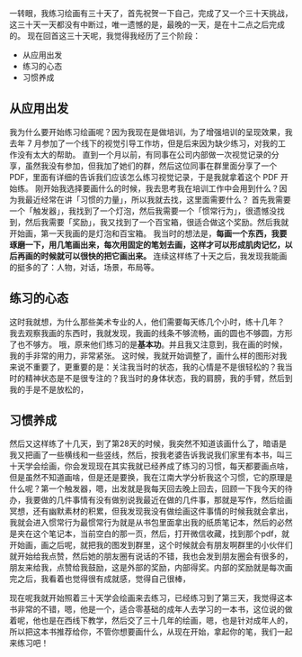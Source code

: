 ​一转眼，我练习绘画有三十天了，首先祝贺一下自己，完成了又一个三十天挑战，这三十天一天都没有中断过，唯一遗憾的是，最晚的一天，是在十二点之后完成的。
现在回首这三十天呢，我觉得我经历了三个阶段：
* 从应用出发
* 练习的心态
* 习惯养成

## 从应用出发
我为什么要开始练习绘画呢？因为我现在是做培训，为了增强培训的呈现效果，我去年 7 月参加了一个线下的视觉引导工作坊，但是后来因为缺少练习，对我的工作没有太大的帮助。
直到一个月以前，有同事在公司内部做一次视觉记录的分享，虽然我没有参加，但我加了她们的群，然后这位同事在群里面分享了一个 PDF，里面有详细的告诉我们应该怎么练习视觉记录，于是我就拿着这个 PDF 开始练。
刚开始我选择要画什么的时候，我去思考我在培训工作中会用到什么？因为我最近经常在讲「习惯的力量」，所以我就去找，这里面需要什么？
首先我需要一个「触发器」，我找到了一个灯泡，然后我需要一个「惯常行为」，很遗憾没找到，然后我需要「奖励」，我又找到了一个百宝箱，很适合做这个奖励。然后我就开始画，第一天我画的是灯泡和百宝箱。
我当时的想法是，**每画一个东西，我要琢磨一下，用几笔画出来，每次用固定的笔划去画，这样才可以形成肌肉记忆，以后再画的时候就可以很快的把它画出来。**
连续这样练了十天之后，我发现我能画的挺多的了：人物，对话，场景，布局等。

## 练习的心态
这时我就想，为什么那些美术专业的人，他们需要每天练几个小时，练十几年？
我去观察我画的东西时，我就发现，我画的线条不够流畅，画的圆也不够圆，方形了也不够方。
哦，原来他们练习的是**基本功**。并且我又注意到，我在画的时候，我的手非常的用力，非常紧张。
这时候，我就开始调整了，画什么样的图形对我来说不重要了，更重要的是：关注我当时的状态，我的心情是不是很轻松的？我当时的精神状态是不是很专注的？我当时的身体状态，我的肩膀，我的手臂，然后到我的手是不是放松的，
## 习惯养成
然后又这样练了十几天，到了第28天的时候，我突然不知道该画什么了，暗语是我又把画了一些横线和一些竖线，然后，按我老婆告诉我说我们家里有本书，叫三十天学会绘画，你会发现现在其实我就已经养成了练习的习惯，每天都要画点啥，但是虽然不知道画啥，但是还是要换，我在江南大学分析我这个习惯，它的原理是什么呢？第一个触发器，嗯，出发就是我每天回去晚上回去，回顾一下我今天的待办，我要做的几件事情有没有做别说我最近在做的几件事，那就是写作，然后绘画冥想，还有幽默素材的积累，但我发现我没有做绘画这件事情的时候我就会拿出，我就会进入惯常行为最惯常行为就是从书包里面拿出我的纸质笔记本，然后的必然是夹在这个笔记本，当前空白的那一页，然后，打开微信收藏，找到那个pdf，就开始画，画之后呢，就把我的图发到群里，这个时候就会有朋友啊群里的小伙伴们就开始给我点赞，然后她的朋友圈有说话的不错，我也会发到朋友圈会有很多的，朋友来给我，点赞给我鼓励，这是外部的奖励，内部得奖。内部的奖励就是每次画完之后，我看着也觉得很有成就感，觉得自己很棒，

现在呢我就开始照着三十天学会绘画来去练习，已经练习到了第三天，我觉得这本书非常的不错，嗯，他是一个，适合零基础的成年人去学习的一本书，这位说的做着呢，他也是在西线下教学，然后交了三十几年的绘画，嗯，也是针对成年人的，所以把这本书推荐给你，不管你想要画什么，从现在开始，拿起你的笔，我们一起来练习吧！